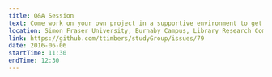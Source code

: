 ```yaml
---
title: Q&A Session
text: Come work on your own project in a supportive environment to get (and give) help from your peers!
location: Simon Fraser University, Burnaby Campus, Library Research Commons
link: https://github.com/ttimbers/studyGroup/issues/79
date: 2016-06-06
startTime: 11:30
endTime: 12:30
---
```

